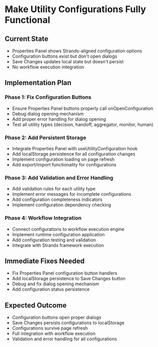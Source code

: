 # Make Utility Configurations Fully Functional

## Current State
- Properties Panel shows Strands-aligned configuration options
- Configuration buttons exist but don't open dialogs
- Save Changes updates local state but doesn't persist
- No workflow execution integration

## Implementation Plan

### Phase 1: Fix Configuration Buttons
- Ensure Properties Panel buttons properly call onOpenConfiguration
- Debug dialog opening mechanism
- Add proper error handling for dialog opening
- Test all utility types (decision, handoff, aggregator, monitor, human)

### Phase 2: Add Persistent Storage
- Integrate Properties Panel with useUtilityConfiguration hook
- Add localStorage persistence for all configuration changes
- Implement configuration loading on page refresh
- Add export/import functionality for configurations

### Phase 3: Add Validation and Error Handling
- Add validation rules for each utility type
- Implement error messages for incomplete configurations
- Add configuration completeness indicators
- Implement configuration dependency checking

### Phase 4: Workflow Integration
- Connect configurations to workflow execution engine
- Implement runtime configuration application
- Add configuration testing and validation
- Integrate with Strands framework execution

## Immediate Fixes Needed
- Fix Properties Panel configuration button handlers
- Add localStorage persistence to Save Changes button
- Debug and fix dialog opening mechanism
- Add configuration status persistence

## Expected Outcome
- Configuration buttons open proper dialogs
- Save Changes persists configurations to localStorage
- Configurations survive page refresh
- Full integration with workflow execution
- Validation and error handling for all configurations
